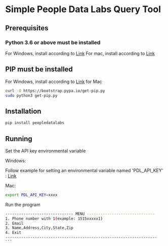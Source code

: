 # Simple People Data Labs Query Tool

## Prerequisites

### Python 3.6 or above must be installed

For Windows, install according to [Link](https://datatofish.com/install-python/)
For mac, install according to [Link](https://python.tutorials24x7.com/blog/how-to-install-python-3-9-on-mac)

## PIP must be installed

For Windows, install according to [Link](https://phoenixnap.com/kb/install-pip-windows)
for Mac

```bash
curl -O https://bootstrap.pypa.io/get-pip.py
sudo python3 get-pip.py
```

## Installation

```bash
pip install peopledatalabs
```

## Running

Set the API key environmental variable

Windows:

Follow example for setting an environmental variable named 'PDL_API_KEY' : [Link](https://docs.oracle.com/en/database/oracle/machine-learning/oml4r/1.5.1/oread/creating-and-modifying-environment-variables-on-windows.html#GUID-DD6F9982-60D5-48F6-8270-A27EC53807D0)

Mac:

```bash
export PDL_API_KEY=xxxx
```

Run the program

````bash
------------------------------ MENU ------------------------------
1. Phone number with 1(example: 1515xxxxx1)
2. Email
3. Name,Address,City,State,Zip
4. Exit
-------------------------------------------------------------------
```
